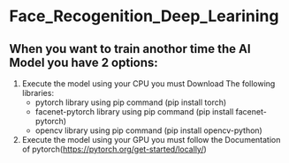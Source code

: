 # Face_Recogenition_Deep_Learining
## When you want to train anothor time the AI Model you have 2 options:
1. Execute the model using your CPU you must Download The following libraries: 
      + pytorch library using pip command (pip install torch)
      + facenet-pytorch library using pip command (pip install facenet-pytorch)
      + opencv library using pip command (pip install opencv-python)
2. Execute the model using your GPU you must follow the Documentation of pytorch(https://pytorch.org/get-started/locally/)
